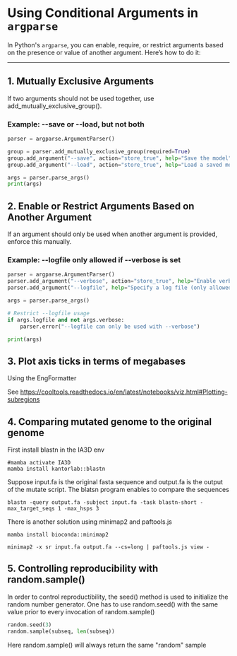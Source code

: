 # Using Conditional Arguments in `argparse`

In Python's `argparse`, you can enable, require, or restrict arguments based on the presence or value of another argument. Here’s how to do it:

---

## 1. Mutually Exclusive Arguments
If two arguments should not be used together, use add_mutually_exclusive_group().

### Example: --save or --load, but not both
```python
parser = argparse.ArgumentParser()

group = parser.add_mutually_exclusive_group(required=True)
group.add_argument("--save", action="store_true", help="Save the model")
group.add_argument("--load", action="store_true", help="Load a saved model")

args = parser.parse_args()
print(args)
```

## 2. Enable or Restrict Arguments Based on Another Argument
If an argument should only be used when another argument is provided, enforce this manually.

### Example: --logfile only allowed if --verbose is set
```python
parser = argparse.ArgumentParser()
parser.add_argument("--verbose", action="store_true", help="Enable verbose mode")
parser.add_argument("--logfile", help="Specify a log file (only allowed if --verbose is set)")

args = parser.parse_args()

# Restrict --logfile usage
if args.logfile and not args.verbose:
    parser.error("--logfile can only be used with --verbose")

print(args)
```
## 3. Plot axis ticks in terms of megabases 

Using the EngFormatter

See https://cooltools.readthedocs.io/en/latest/notebooks/viz.html#Plotting-subregions


## 4. Comparing mutated genome to the original genome

First install blastn in the IA3D env
```
#mamba activate IA3D
mamba install kantorlab::blastn
```
Suppose input.fa is the original fasta sequence and output.fa is the output of the mutate script. 
The blatsn program enables to compare the sequences
```
blastn -query output.fa -subject input.fa -task blastn-short -max_target_seqs 1 -max_hsps 3
```

There is another solution using minimap2 and paftools.js
```
mamba install bioconda::minimap2
```

```
minimap2 -x sr input.fa output.fa --cs=long | paftools.js view -
```

## 5. Controlling reproducibility with random.sample()
In order to control reproductibility, the seed() method is used to initialize the random number generator.
One has to use random.seed() with the same value prior to every invocation of random.sample()

```python
random.seed(3)
random.sample(subseq, len(subseq))
```
Here random.sample() will always return the same "random" sample




